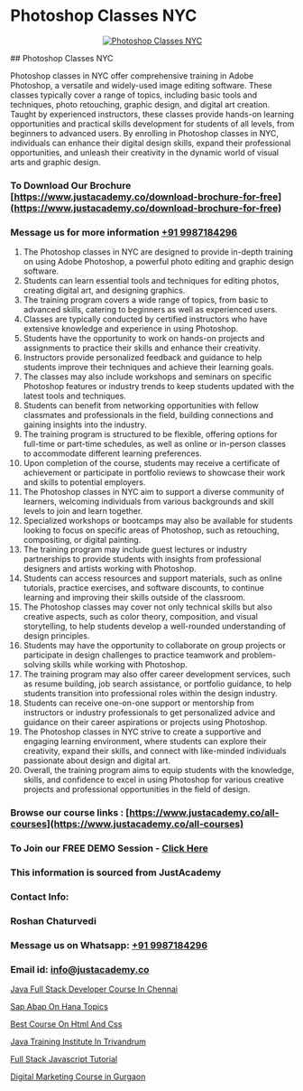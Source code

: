 # Photoshop Classes NYC

<p align="center">
  <a href="https://justacademy.co/course-detail/photoshop-training">
    <img src="https://justacademy.co/storage2/course_image/1676637576_course_image.webp" alt="Photoshop Classes NYC">
  </a>
</p>
## Photoshop Classes NYC

Photoshop classes in NYC offer comprehensive training in Adobe Photoshop, a versatile and widely-used image editing software. These classes typically cover a range of topics, including basic tools and techniques, photo retouching, graphic design, and digital art creation. Taught by experienced instructors, these classes provide hands-on learning opportunities and practical skills development for students of all levels, from beginners to advanced users. By enrolling in Photoshop classes in NYC, individuals can enhance their digital design skills, expand their professional opportunities, and unleash their creativity in the dynamic world of visual arts and graphic design.
### To Download Our Brochure [https://www.justacademy.co/download-brochure-for-free](https://www.justacademy.co/download-brochure-for-free)
### Message us for more information [+91 9987184296](https://api.whatsapp.com/send?phone=919987184296)
1) The Photoshop classes in NYC are designed to provide in-depth training on using Adobe Photoshop, a powerful photo editing and graphic design software. 
2) Students can learn essential tools and techniques for editing photos, creating digital art, and designing graphics. 
3) The training program covers a wide range of topics, from basic to advanced skills, catering to beginners as well as experienced users. 
4) Classes are typically conducted by certified instructors who have extensive knowledge and experience in using Photoshop. 
5) Students have the opportunity to work on hands-on projects and assignments to practice their skills and enhance their creativity. 
6) Instructors provide personalized feedback and guidance to help students improve their techniques and achieve their learning goals. 
7) The classes may also include workshops and seminars on specific Photoshop features or industry trends to keep students updated with the latest tools and techniques. 
8) Students can benefit from networking opportunities with fellow classmates and professionals in the field, building connections and gaining insights into the industry. 
9) The training program is structured to be flexible, offering options for full-time or part-time schedules, as well as online or in-person classes to accommodate different learning preferences. 
10) Upon completion of the course, students may receive a certificate of achievement or participate in portfolio reviews to showcase their work and skills to potential employers. 
11) The Photoshop classes in NYC aim to support a diverse community of learners, welcoming individuals from various backgrounds and skill levels to join and learn together. 
12) Specialized workshops or bootcamps may also be available for students looking to focus on specific areas of Photoshop, such as retouching, compositing, or digital painting. 
13) The training program may include guest lectures or industry partnerships to provide students with insights from professional designers and artists working with Photoshop. 
14) Students can access resources and support materials, such as online tutorials, practice exercises, and software discounts, to continue learning and improving their skills outside of the classroom. 
15) The Photoshop classes may cover not only technical skills but also creative aspects, such as color theory, composition, and visual storytelling, to help students develop a well-rounded understanding of design principles. 
16) Students may have the opportunity to collaborate on group projects or participate in design challenges to practice teamwork and problem-solving skills while working with Photoshop. 
17) The training program may also offer career development services, such as resume building, job search assistance, or portfolio guidance, to help students transition into professional roles within the design industry. 
18) Students can receive one-on-one support or mentorship from instructors or industry professionals to get personalized advice and guidance on their career aspirations or projects using Photoshop. 
19) The Photoshop classes in NYC strive to create a supportive and engaging learning environment, where students can explore their creativity, expand their skills, and connect with like-minded individuals passionate about design and digital art. 
20) Overall, the training program aims to equip students with the knowledge, skills, and confidence to excel in using Photoshop for various creative projects and professional opportunities in the field of design.

### Browse our course links : [https://www.justacademy.co/all-courses](https://www.justacademy.co/all-courses) 
### To Join our FREE DEMO Session - [Click Here](https://www.justacademy.co/register-for-course-demo)


### This information is sourced from JustAcademy
### Contact Info:
### Roshan Chaturvedi
### Message us on Whatsapp: [+91 9987184296](https://api.whatsapp.com/send?phone=919987184296)
### Email id: [info@justacademy.co](mailto:info@justacademy.co)
                
[Java Full Stack Developer Course In Chennai](https://www.linkedin.com/pulse/java-full-stack-developer-course-chennai-justacademy-coimbatore-cctsc/)

[Sap Abap On Hana Topics](https://www.linkedin.com/pulse/sap-abap-hana-topics-justacademy-kolkata-jvsbc/)

[Best Course On Html And Css](https://medium.com/@mahi3106/best-course-on-html-and-css-6e482ff1bd2e)

[Java Training Institute In Trivandrum](https://medium.com/@namusn/java-training-institute-in-trivandrum-e59046b536c9)

[Full Stack Javascript Tutorial](https://justacademyin.github.io/Articles/Full-Stack-Javascript-Tutorial)

[Digital Marketing Course in Gurgaon](https://justacademyin.github.io/justacademy/digital-marketing-course-in-gurgaon)

